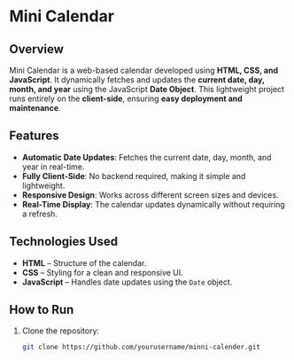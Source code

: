 # Mini Calendar  

## Overview  
Mini Calendar is a web-based calendar developed using **HTML, CSS, and JavaScript**. It dynamically fetches and updates the **current date, day, month, and year** using the JavaScript **Date Object**. This lightweight project runs entirely on the **client-side**, ensuring **easy deployment and maintenance**.  

## Features  
- **Automatic Date Updates**: Fetches the current date, day, month, and year in real-time.  
- **Fully Client-Side**: No backend required, making it simple and lightweight.  
- **Responsive Design**: Works across different screen sizes and devices.  
- **Real-Time Display**: The calendar updates dynamically without requiring a refresh.  

## Technologies Used  
- **HTML** – Structure of the calendar.  
- **CSS** – Styling for a clean and responsive UI.  
- **JavaScript** – Handles date updates using the `Date` object.  

## How to Run  
1. Clone the repository:  
   ```sh
   git clone https://github.com/yourusername/minni-calender.git
